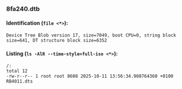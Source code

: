 ### 8fa240.dtb
#### Identification (`file <*>`):
```
Device Tree Blob version 17, size=7049, boot CPU=0, string block size=641, DT structure block size=6352
```
#### Listing (`ls -AlR --time-style=full-iso <*>`):
```
/:
total 12
-rw-r--r-- 1 root root 8608 2025-10-11 13:56:34.908764360 +0100 RB4011.dts
```

